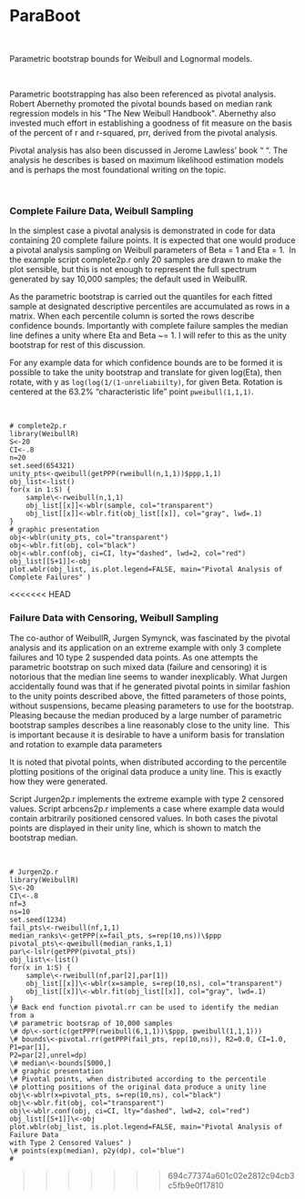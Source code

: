 ParaBoot
========

 

Parametric bootstrap bounds for Weibull and Lognormal models.

 

Parametric bootstrapping has also been referenced as pivotal analysis. Robert
Abernethy promoted the pivotal bounds based on median rank regression models in
his "The New Weibull Handbook". Abernethy also invested much effort in
establishing a goodness of fit measure on the basis of the percent of r and
r-squared, prr, derived from the pivotal analysis.

Pivotal analysis has also been discussed in Jerome Lawless’ book “ “. The
analysis he describes is based on maximum likelihood estimation models and is
perhaps the most foundational writing on the topic.

 

### Complete Failure Data, Weibull Sampling

In the simplest case a pivotal analysis is demonstrated in code for data
containing 20 complete failure points. It is expected that one would produce a
pivotal analysis sampling on Weibull parameters of Beta = 1 and Eta = 1.  In the
example script complete2p.r only 20 samples are drawn to make the plot sensible,
but this is not enough to represent the full spectrum generated by say 10,000
samples; the default used in WeibullR.

As the parametric bootstrap is carried out the quantiles for each fitted sample
at designated descriptive percentiles are accumulated as rows in a matrix. When
each percentile column is sorted the rows describe confidence bounds.
Importantly with complete failure samples the median line defines a unity where
Eta and Beta \~= 1. I will refer to this as the unity bootstrap for rest of this
discussion.

For any example data for which confidence bounds are to be formed it is possible
to take the unity bootstrap and translate for given log(Eta), then rotate, with
y as `log(log(1/(1-unreliabiilty)`, for given Beta. Rotation is centered at the
63.2% “characteristic life” point `pweibull(1,1,1)`.

 

~~~~~~~~~~~~~~~~~~~~~~~~~~~~~~~~~~~~~~~~~~~~~~~~~~~~~~~~~~~~~~~~~~~~~~~~~~~~~~~~
# complete2p.r
library(WeibullR)
S<-20
CI<-.8
n=20
set.seed(654321)
unity_pts<-qweibull(getPPP(rweibull(n,1,1))$ppp,1,1)
obj_list<-list()
for(x in 1:S) {
    sample\<-rweibull(n,1,1)
    obj_list[[x]]<-wblr(sample, col="transparent")
    obj_list[[x]]<-wblr.fit(obj_list[[x]], col="gray", lwd=.1)
}
# graphic presentation
obj<-wblr(unity_pts, col="transparent")
obj<-wblr.fit(obj, col="black")
obj<-wblr.conf(obj, ci=CI, lty="dashed", lwd=2, col="red")
obj_list[[S+1]]<-obj
plot.wblr(obj_list, is.plot.legend=FALSE, main="Pivotal Analysis of Complete Failures" )
~~~~~~~~~~~~~~~~~~~~~~~~~~~~~~~~~~~~~~~~~~~~~~~~~~~~~~~~~~~~~~~~~~~~~~~~~~~~~~~~

<<<<<<< HEAD
 

###  Failure Data with Censoring, Weibull Sampling

The co-author of WeibullR, Jurgen Symynck, was fascinated by the pivotal
analysis and its application on an extreme example with only 3 complete failures
and 10 type 2 suspended data points. As one attempts the parametric bootstrap on
such mixed data (failure and censoring) it is notorious that the median line
seems to wander inexplicably. What Jurgen accidentally found was that if he
generated pivotal points in similar fashion to the unity points described above,
the fitted parameters of those points, without suspensions, became pleasing
parameters to use for the bootstrap. Pleasing because the median produced by a
large number of parametric bootstrap samples describes a line reasonably close
to the unity line.  This is important because it is desirable to have a uniform
basis for translation and rotation to example data parameters

It is noted that pivotal points, when distributed according to the percentile
plotting positions of the original data produce a unity line. This is exactly
how they were generated.

Script Jurgen2p.r implements the extreme example with type 2 censored values.
Script arbcens2p.r implements a case where example data would contain
arbitrarily positioned censored values. In both cases the pivotal points are
displayed in their unity line, which is shown to match the bootstrap median.

 

~~~~~~~~~~~~~~~~~~~~~~~~~~~~~~~~~~~~~~~~~~~~~~~~~~~~~~~~~~~~~~~~~~~~~~~~~~~~~~~~
# Jurgen2p.r
library(WeibullR)
S\<-20
CI\<-.8
nf=3
ns=10
set.seed(1234)
fail_pts\<-rweibull(nf,1,1)
median_ranks\<-getPPP(x=fail_pts, s=rep(10,ns))\$ppp
pivotal_pts\<-qweibull(median_ranks,1,1)
par\<-lslr(getPPP(pivotal_pts))
obj_list\<-list()
for(x in 1:S) {
	sample\<-rweibull(nf,par[2],par[1])
	obj_list[[x]]\<-wblr(x=sample, s=rep(10,ns), col="transparent")
	obj_list[[x]]\<-wblr.fit(obj_list[[x]], col="gray", lwd=.1)
}
\# Back end function pivotal.rr can be used to identify the median from a
\# parametric bootsrap of 10,000 samples
\# dp\<-sort(c(getPPP(rweibull(6,1,1))\$ppp, pweibull(1,1,1)))
\# bounds\<-pivotal.rr(getPPP(fail_pts, rep(10,ns)), R2=0.0, CI=1.0, P1=par[1],
P2=par[2],unrel=dp)
\# median\<-bounds[5000,]
\# graphic presentation
\# Pivotal points, when distributed according to the percentile
\# plotting positions of the original data produce a unity line
obj\<-wblr(x=pivotal_pts, s=rep(10,ns), col="black")
obj\<-wblr.fit(obj, col="transparent")
obj\<-wblr.conf(obj, ci=CI, lty="dashed", lwd=2, col="red")
obj_list[[S+1]]\<-obj
plot.wblr(obj_list, is.plot.legend=FALSE, main="Pivotal Analysis of Failure Data
with Type 2 Censored Values" )
\# points(exp(median), p2y(dp), col="blue")
#
~~~~~~~~~~~~~~~~~~~~~~~~~~~~~~~~~~~~~~~~~~~~~~~~~~~~~~~~~~~~~~~~~~~~~~~~~~~~~~~~

>>>>>>> 694c77374a601c02e2812c94cb3c5fb9e0f17810
